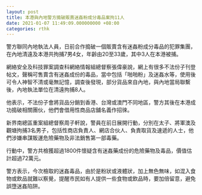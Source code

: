 ```yaml
---
layout: post
title: 本港與內地警方搗破販賣迷姦粉成分毒品案拘11人
date: 2021-01-07 11:49:09.000000000 +08:00
categories: rthk
---
```


警方聯同內地執法人員，日前合作搗破一個販賣含有迷姦粉成分毒品的犯罪集團，在內地清遠及本港共拘捕7男4女，年齡由20至33歲，其中3人在本港被捕。

網絡安全及科技罪案調查科網絡情報組總督察張偉豪說，網上有很多不法份子刊登帖文，聲稱可售賣含有迷姦成份的毒品，當中包括「啪啪粉」及迷姦水等，使用後可令人神智不清或毫無記憶，調查後發現，部分貨品來自內地，與內地當局聯繫後，內地執法單位在清遠拘捕8人。

他表示，不法份子會將貨品分銷到香港、台灣或澳門不同地區，警方其後在本港成功搗破相關團伙，他們會借用性商品店舖名義作招徠。

新界南總區重案組總督察周子軒說，警員在前日展開行動，分別在太子、將軍澳及觀塘拘捕3名男子，包括性商店負責人、網店合伙人、負責取貨及速遞的人士，他們涉嫌串謀販運危險藥物及非法銷售第一部毒藥。

行動中，警方共檢獲超過1800件懷疑含有迷姦藥成份的危險藥物及毒品，價值估計超過72萬元。

警方表示，今次檢取的迷姦毒品，由於是粉狀或液體狀，加上無色無味，如混入食物或飲品就難以察覺，提醒市民如有人提供一些食物或飲品時，要加倍留意，避免誤墮迷姦陷阱。
